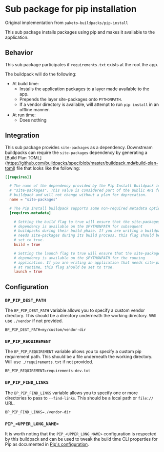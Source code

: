 <!--
// SPDX-FileCopyrightText: Copyright (c) 2013-Present CloudFoundry.org Foundation, Inc. All Rights Reserved.
SPDX-FileContributor: Samuel Gaist <samuel.gaist@idiap.ch>

SPDX-License-Identifier: Apache-2.0
-->

# Sub package for pip installation

Original implementation from `paketo-buildpacks/pip-install`

This sub package installs packages using pip and makes it available to the
application.

## Behavior
This sub package participates if `requirements.txt` exists at the root the app.

The buildpack will do the following:
* At build time:
  - Installs the application packages to a layer made available to the app.
  - Prepends the layer site-packages onto `PYTHONPATH`.
  - If a vendor directory is available, will attempt to run `pip install` in an offline manner.
* At run time:
  - Does nothing

## Integration

This sub package provides `site-packages` as a dependency. Downstream buildpacks
can require the `site-packages` dependency by generating a [Build Plan TOML]
(https://github.com/buildpacks/spec/blob/master/buildpack.md#build-plan-toml)
file that looks like the following:

```toml
[[requires]]

  # The name of the dependency provided by the Pip Install Buildpack is
  # "site-packages". This value is considered part of the public API for the
  # buildpack and will not change without a plan for deprecation.
  name = "site-packages"

  # The Pip Install buildpack supports some non-required metadata options.
  [requires.metadata]

    # Setting the build flag to true will ensure that the site-packages
    # dependency is available on the $PYTHONPATH for subsequent
    # buildpacks during their build phase. If you are writing a buildpack that
    # needs site-packages during its build process, this flag should be
    # set to true.
    build = true

    # Setting the launch flag to true will ensure that the site-packages
    # dependency is available on the $PYTHONPATH for the running
    # application. If you are writing an application that needs site-packages
    # at runtime, this flag should be set to true.
    launch = true
```

## Configuration

### `BP_PIP_DEST_PATH`

The `BP_PIP_DEST_PATH` variable allows you to specify a custom vendor directory.
This should be a directory underneath the working directory.
Will use `./vendor` if not provided.

```shell
BP_PIP_DEST_PATH=my/custom/vendor-dir
```

### `BP_PIP_REQUIREMENT`

The `BP_PIP_REQUIREMENT` variable allows you to specify a custom pip requirement path.
This should be a file underneath the working directory.
Will use `./requirements.txt` if not provided.

```shell
BP_PIP_REQUIREMENT=requirements-dev.txt
```

### `BP_PIP_FIND_LINKS`

The `BP_PIP_FIND_LINKS` variable allows you to specify one or more directories
to pass to `--find-links`. This should be a local path or `file://` URL.

```shell
BP_PIP_FIND_LINKS=./vendor-dir
```

### `PIP_<UPPER_LONG_NAME>`

It is worth noting that the `PIP_<UPPER_LONG_NAME>` configuration is respected
by this buildpack and can be used to tweak the build time CLI properties for
Pip as documented in [Pip's
configuration](https://pip.pypa.io/en/stable/topics/configuration/#environment-variables).
